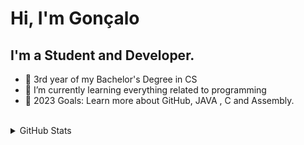 # Hi, I'm Gonçalo

## I'm a Student and Developer.
- 🔭 3rd year of my Bachelor's Degree in CS 
- 🌱 I’m currently learning everything related to programming
- 🥅 2023 Goals: Learn more about GitHub, JAVA , C and Assembly.
<br>
<details>
  <summary>GitHub Stats</summary>
  <br>
<img align="left" alt="Goncalo-N's GitHub Stats" src="https://github-readme-stats.vercel.app/api?username=Goncalo-N&show_icons=true&theme=radical"/>
  </details
